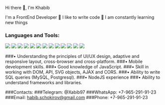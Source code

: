 Hi there 👋, I'm Khabib


I'm a FrontEnd Developer
💪 I like to write code
🥅 I am constantly learning new things

### Languages and Tools:
<img src="https://img.shields.io/badge/-JavaScript-yellow?style=for-the-badge&logo=JavaScript&logoColor=black"/> <img src="https://img.shields.io/badge/-TypeScript-blue?style=for-the-badge&logo=typescript&logoColor=black"/> <img src="https://img.shields.io/badge/-React-blue?style=for-the-badge&logo=react&logoColor=black"/> <img src="https://img.shields.io/badge/-ReactNative-blue?style=for-the-badge&logo=react&logoColor=black"/> <img src="https://img.shields.io/badge/-Redux-blueviolet?style=for-the-badge&logo=redux&logoColor=black"/> <img src="https://img.shields.io/badge/-HTML5-orange?style=for-the-badge&logo=HTML5&logoColor=black"/> <img src="https://img.shields.io/badge/-CSS3-blue?style=for-the-badge&logo=CSS3&logoColor=black"/>
<img src="https://img.shields.io/badge/-Sass-red?style=for-the-badge&logo=Sass&logoColor=black"/> <img src="https://img.shields.io/badge/-Node.js-success?style=for-the-badge&logo=Node.js&logoColor=black"/> <img src="https://img.shields.io/badge/-Express-black?style=for-the-badge&logo=Express&logoColor=yellow"/> <img src="https://img.shields.io/badge/-PostgreSQL-blue?style=for-the-badge&logo=PostgreSQL&logoColor=black"/> <img src="https://img.shields.io/badge/-MySQL-blue?style=for-the-badge&logo=MySQL&logoColor=black"/> <img src="https://img.shields.io/badge/-Jest-red?style=for-the-badge&logo=Jest&logoColor=black"/>

###• Understanding the principles of UI/UX design, adaptive and responsive layout, cross-browser and cross-platform.
###• Mobile development skills.
###• Good knowledge of JavaScript.
###• Skill in working with DOM, API, SVG objects, AJAX and CORS.
###• Ability to write SQL queries (MySQL, Postgresql).
###• NodeJS experience
###• Ability to understand frameworks and libraries.

###Contacts:
###Telegram: @Xabib97
###WhatsApp: +7-965-291-91-23
###Email: habib.schokirov@gmail.com
###Phone: +7-965-291-91-23
